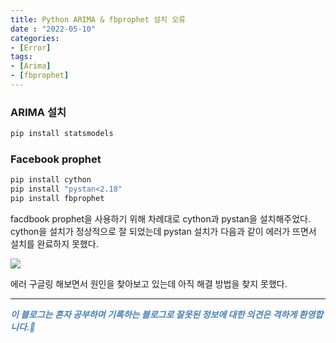 ```yaml
---
title: Python ARIMA & fbprophet 설치 오류
date : "2022-05-10"
categories:
- [Error]
tags:
- [Arima]
- [fbprophet]
---
```



### ARIMA 설치

```bash
pip install statsmodels
```

### Facebook prophet

```bash
pip install cython
pip install "pystan<2.18"
pip install fbprophet
```

facdbook prophet을 사용하기 위해 차례대로 cython과 pystan을 설치해주었다.  
cython을 설치가 정상적으로 잘 되었는데 pystan 설치가 다음과 같이 에러가 뜨면서 설치를 완료하지 못했다.  

![](/images/prophet_error/Untitled.png)

에러 구글링 해보면서 원인을 찾아보고 있는데 아직 해결 방법을 찾지 못했다.

---
**_<span style="color:#4682B4;"> 이 블로그는 혼자 공부하며 기록하는 블로그로 잘못된 정보에 대한 의견은 격하게 환영합니다.🤩 </span>_**